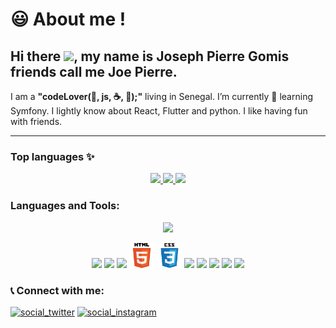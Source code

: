<h1 align="left">😃 About me !</h1>
<h2 align="left">Hi there <img src="https://raw.githubusercontent.com/MartinHeinz/MartinHeinz/master/wave.gif" width="20px">, my name is Joseph Pierre Gomis friends call me Joe Pierre.
</h2>
<p>
I am a <strong>"codeLover(🐘, js, ☕, 🐍);"</strong> living in Senegal. I’m currently 🌱 learning Symfony. I lightly know about React, Flutter and python. I like having fun with friends.
</p>

________
### Top languages ✨
<p align="center">
<a href="https://joe-pierre.com">
  <img src="https://github-readme-stats.vercel.app/api/top-langs/?username=joe-pierre"/>
</a>
<a href="https://joe-pierre.com">
  <img width="400" src="https://github-readme-stats.vercel.app/api?username=joe-pierre&show_icons=true&theme=tokyonight&count_private=true" />
</a>
<a href="https://joe-pierre.com">
  <img width="400" src="https://github-readme-streak-stats.herokuapp.com?user=orbitturner&theme=black-ice&hide_border=true" />
</a>
</p>

### Languages and Tools:
<p align="center"><img src="https://img.shields.io/badge/MOST%20USED-TECH%20STACK%20&%20TOOLS-21618C?style=for-the-badge"/></p>	

<div align="center">
  <img width="40" src="https://cdn.svgporn.com/logos/php.svg"/>
  <img width="40" src="https://cdn.svgporn.com/logos/mysql.svg"/> 
 
  <img width="40" src="https://cdn.svgporn.com/logos/symfony.svg"/>
  
  <img width="40"  alt="HTML5" width="26px" src="https://raw.githubusercontent.com/github/explore/80688e429a7d4ef2fca1e82350fe8e3517d3494d/topics/html/html.png" />
  <img width="40"  alt="CSS3" width="26px" src="https://raw.githubusercontent.com/github/explore/80688e429a7d4ef2fca1e82350fe8e3517d3494d/topics/css/css.png" />
  <img width="40" src="https://cdn.svgporn.com/logos/bootstrap.svg"/>
 
  <img width="40" src="https://raw.githubusercontent.com/gilbarbara/logos/master/logos/javascript.svg"/>

  <img width="40" src="https://cdn.svgporn.com/logos/dart.svg"/>
  <img width="40" src="https://cdn.svgporn.com/logos/flutter.svg"/>
  
  <img width="40" src="https://cdn.svgporn.com/logos/python.svg"/> 
 
  <!--<img width="40" src="https://cdn.svgporn.com/logos/java.svg"/>-->
</div>
  
  
### 📞 Connect with me:
<p align="left">
<a href="https://twitter.com/PLYNTHIOU"><img src="https://img.shields.io/badge/TWITTER-@PLYNTHIOU-1DA1F2?style=for-the-badge&logo=twitter&logoColor=1DA1F2&logoWidth=25" alt="social_twitter"></a>
<a href="https://instagram.com/plynthiou"><img src="https://img.shields.io/badge/INSTAGRAM-@plynthiou-C13584?style=for-the-badge&logo=instagram&logoColor=C13584&logoWidth=25" alt="social_instagram"></a>
</p>

